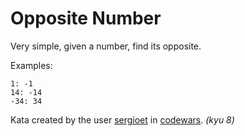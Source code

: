# Opposite Number

Very simple, given a number, find its opposite.

Examples:

```
1: -1
14: -14
-34: 34
```

Kata created by the user [sergioet][1] in [codewars][2]. *(kyu 8)*

[1]: https://www.codewars.com/users/sergioet
[2]: https://www.codewars.com/kata/56dec885c54a926dcd001095